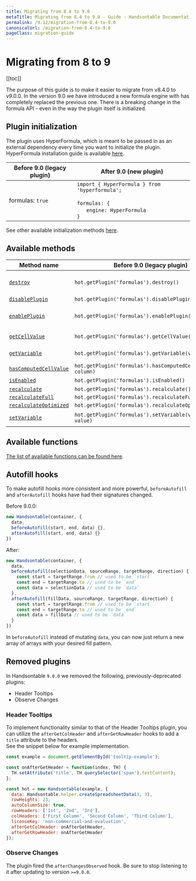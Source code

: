 ```yaml
---
title: Migrating from 8.4 to 9.0
metaTitle: Migrating from 8.4 to 9.0 - Guide - Handsontable Documentation
permalink: /9.12/migration-from-8.4-to-9.0
canonicalUrl: /migration-from-8.4-to-9.0
pageClass: migration-guide
---
```


# Migrating from 8 to 9

[[toc]]

The purpose of this guide is to make it easier to migrate from v8.4.0 to v9.0.0. In the version 9.0 we have introduced a new formula engine with has completely replaced the previous one. There is a breaking change in the formula API - even in the way the plugin itself is initialized.

## Plugin initialization

The plugin uses HyperFormula, which is meant to be passed in as an external dependency every time you want to initialize the plugin. HyperFormula installation guide is available [here](https://handsontable.github.io/hyperformula/guide/client-side-installation.html).

| Before 9.0 (legacy plugin) | After 9.0 (new plugin)|
| --- | --- |
| formulas: `true` | `import { HyperFormula } from 'hyperformula';`<br><br>`formulas: {`<br>&nbsp;&nbsp;&nbsp;&nbsp;&nbsp;&nbsp;`engine: HyperFormula`<br>`}` |

See other available initialization methods [here](@/guides/formulas/hyperformula-integration.md#initialization-methods).

## Available methods

| Method name | Before 9.0 (legacy plugin) | After 9.0 (new plugin) |
|-|-|-|
| [`destroy`](https://handsontable.com/docs/8.4.0/Formulas.html#destroy) | `hot.getPlugin('formulas').destroy()` | Unchanged. This method will destroy the HyperFormula instance only after it is disconnected from all Handsontable instances. |
| [`disablePlugin`](https://handsontable.com/docs/8.4.0/Formulas.html#disablePlugin) | `hot.getPlugin('formulas').disablePlugin()` | Unchanged. |
| [`enablePlugin`](https://handsontable.com/docs/8.4.0/Formulas.html#enablePlugin) | `hot.getPlugin('formulas').enablePlugin()` | Unchanged, but do keep in mind that if you didn't pass in the plugin's config through either `updateSettings` or during Handsontable initialization this method will not do anything. |
| [`getCellValue`](https://handsontable.com/docs/8.4.0/Formulas.html#getCellValue) | `hot.getPlugin('formulas').getCellValue(row, column)` | Use base Handsontable API instead, for example `hot.getDataAtCell(row, column)`. |
| [`getVariable`](https://handsontable.com/docs/8.4.0/Formulas.html#getVariable) | `hot.getPlugin('formulas').getVariable(variableName)` | "Variables" in the plugin have been replaced by a more powerful alternative, [named expressions](@/guides/formulas/hyperformula-integration.md#named-expressions). |
| [`hasComputedCellValue`](https://handsontable.com/docs/8.4.0/Formulas.html#hasComputedCellValue) | `hot.getPlugin('formulas').hasComputedCellValue(row, column)` | `hot.getPlugin('formulas').getCellType(row, column) === 'FORMULA'` |
| [`isEnabled`](https://handsontable.com/docs/8.4.0/Formulas.html#isEnabled) | `hot.getPlugin('formulas').isEnabled()` | Unchanged. |
| [`recalculate`](https://handsontable.com/docs/8.4.0/Formulas.html#recalculate) | `hot.getPlugin('formulas').recalculate()` | `hot.getPlguin('formulas').engine.rebuildAndRecalculate()` |
| [`recalculateFull`](https://handsontable.com/docs/8.4.0/Formulas.html#recalculateFull) | `hot.getPlugin('formulas').recalculateFull()` | `hot.getPlguin('formulas').engine.rebuildAndRecalculate()` |
| [`recalculateOptimized`](https://handsontable.com/docs/8.4.0/Formulas.html#recalculateOptimized) | `hot.getPlugin('formulas').recalculateOptimized()` | `hot.getPlguin('formulas').engine.rebuildAndRecalculate()` |
| [`setVariable`](https://handsontable.com/docs/8.4.0/Formulas.html#setVariable) | `hot.getPlugin('formulas').setVariable(variableName, value)` | "Variables" in the plugin have been replaced by a more powerful alternative, [named expressions](@/guides/formulas/hyperformula-integration.md#named-expressions). |

## Available functions

[The list of available functions can be found here](https://github.com/handsontable/hyperformula/tree/master/src/interpreter/plugin).

## Autofill hooks

To make autofill hooks more consistent and more powerful, `beforeAutofill` and `afterAutofill` hooks have had their signatures changed.

Before 9.0.0:

```js
new Handsontable(container, {
  data,
  beforeAutofill(start, end, data) {},
  afterAutofill(start, end, data) {}
})
```

After:

```js
new Handsontable(container, {
  data,
  beforeAutofill(selectionData, sourceRange, targetRange, direction) {
    const start = targetRange.from // used to be `start`
    const end = targetRange.to // used to be `end`
    const data = selectionData // used to be `data`
  },
  afterAutofill(fillData, sourceRange, targetRange, direction) {
    const start = targetRange.from // used to be `start`
    const end = targetRange.to // used to be `end`
    const data = fillData // used to be `data`
  }
})
```

In `beforeAutofill` instead of mutating `data`, you can now just return a new array of arrays with your desired fill pattern.

## Removed plugins

In Handsontable `9.0.0` we removed the following, previously-deprecated plugins:

*   Header Tooltips
*   Observe Changes

### Header Tooltips

To implement functionality similar to that of the Header Tooltips plugin, you can utilize the `afterGetColHeader` and `afterGetRowHeader` hooks to add a `title` attribute to the headers.  
See the snippet below for example implementation.

```js
const example = document.getElementById('tooltip-example');

const onAfterGetHeader = function(index, TH) {
  TH.setAttribute('title', TH.querySelector('span').textContent);
};

const hot = new Handsontable(example, {
  data: Handsontable.helper.createSpreadsheetData(3, 3),
  rowHeights: 23,
  autoColumnSize: true,
  rowHeaders: ['1st', '2nd', '3rd'],
  colHeaders: ['First Column', 'Second Column', 'Third Column'],
  licenseKey: 'non-commercial-and-evaluation',
  afterGetColHeader: onAfterGetHeader,
  afterGetRowHeader: onAfterGetHeader
});
```

### Observe Changes

The plugin fired the `afterChangesObserved` hook. Be sure to stop listening to it after updating to version `>=9.0.0`.
